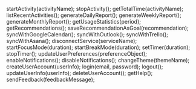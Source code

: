 startActivity(activityName);
stopActivity();
getTotalTime(activityName);
listRecentActivities();
generateDailyReport();
generateWeeklyReport();
generateMonthlyReport();
getUsageStatistics(period);
getRecommendations();
saveRecommendationAsGoal(recommendation);
syncWithGoogleCalendar();
syncWithOutlook();
syncWithTrello();
syncWithAsana();
disconnectService(serviceName);
startFocusMode(duration);
startBreakMode(duration);
setTimer(duration);
stopTimer();
updateUserPreferences(preferenceObject);
enableNotifications();
disableNotifications();
changeTheme(themeName);
createUserAccount(userInfo);
login(email, password);
logout();
updateUserInfo(userInfo);
deleteUserAccount();
getHelp();
sendFeedback(feedbackMessage);

